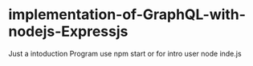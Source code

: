 # implementation-of-GraphQL-with-nodejs-Expressjs


Just a intoduction Program 
use npm start
or for intro user node inde.js
